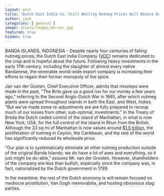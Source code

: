 ```yaml
---
layout: post
title: "Dutch East India Co. Still Betting Nutmeg Prices Will Bounce Back"
author: jack
categories: [ general ]
image: assets/images/de-voc.jpg
featured: true
hidden: true
---
```


BANDA ISLANDS, INDONESIA - Despite nearly four centuries of falling nutmeg prices, the Dutch East India Company ([VOC](https://www.thoughtco.com/the-dutch-east-india-company-1434566)) remains dedicated to the crop and is hopeful about the future. Following heavy investments in the early 17th century, including the slaughter of almost every native Bandanese, the venerable world-wide export company is increasing their efforts to regain their former monopoly of the spice. 

Jan van der Gooten, Chief Executive Officer, admits that missteps were made in the past, "The Brits gave us a good run for our money a few years ago," referring to the Second Anglo-Dutch War in 1665, after which nutmeg plants were spread throughout islands in both the East, and West, Indies. "But we've made some re-adjustments are are fully prepared to recoup much of our losses from other, sub-optimal, investments." In the Treaty of Breda the Dutch ceded control of the island of Manhattan, in what is now New York, USA, for the full control of the island in Rhun from the British. Although the 33 sq mi of Manhattan is now values around [$1.5 trillion](https://www.vox.com/2016/1/6/10719304/manhattan-land-value), the proliferation of nutmeg in Ceylon, the Caribbean, and the rest of the world has significantly reduced its wholesale price.

"Our plan is to systematically eliminate all other nutmeg production outside of the original Banda Islands; we do have a lot of axes and everything, so it just might be do-able," assures Mr. van der Grooten. However, shareholders of the company are less than bullish, especially since the company was, in fact, nationalized by the Dutch government in 1799.

In the meantime, the rest of the Dutch economy is will remain focused on mediocre prostitution, Van Gogh memorabilia, and hosting obnoxious stag parties.